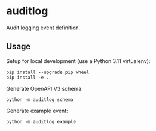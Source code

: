 # auditlog

Audit logging event definition.

## Usage

Setup for local development (use a Python 3.11 virtualenv):

    pip install --upgrade pip wheel
    pip install -e .

Generate OpenAPI V3 schema:

    python -m auditlog schema

Generate example event:

    python -m auditlog example
